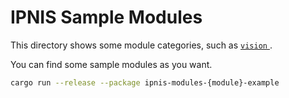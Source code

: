 # IPNIS Sample Modules

This directory shows some module categories, such as [ `vision` ](vision).

You can find some sample modules as you want.

```bash
cargo run --release --package ipnis-modules-{module}-example
```
